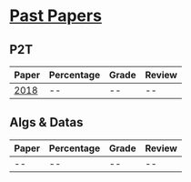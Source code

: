 # [Past Papers]()
## P2T
Paper|Percentage|Grade|Review
-----|----------|-----|-------
[2018](https://moodle.gla.ac.uk/pluginfile.php/8608242/mod_resource/content/1/PHYS2003_1_Physics_2T__Prog_Under_Linux_201804.pdf)|--|--|--


## Algs & Datas
Paper|Percentage|Grade|Review
-----|----------|-----|-------
--|--|--|--

